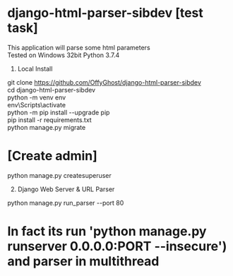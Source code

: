 # django-html-parser-sibdev [test task]

This application will parse some html parameters<br>
Tested on Windows 32bit Python 3.7.4

1. Local Install

git clone https://github.com/OffyGhost/django-html-parser-sibdev<br>
cd django-html-parser-sibdev<br>
python -m venv env<br>
env\Scripts\activate<br>
python -m pip install --upgrade pip<br>
pip install -r requirements.txt<br>
python manage.py migrate<br>

# [Create admin]

python manage.py createsuperuser

2. Django Web Server & URL Parser

python manage.py run_parser --port 80

# In fact its run 'python manage.py runserver 0.0.0.0:PORT --insecure') and parser in multithread
